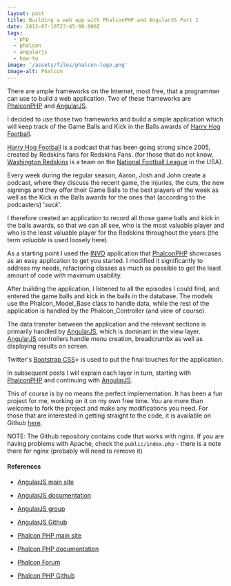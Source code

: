 ```yaml
---
layout: post
title: Building a web app with PhalconPHP and AngularJS Part I
date: 2012-07-10T23:45:00.000Z
tags:
  - php
  - phalcon
  - angularjs
  - how-to
image: '/assets/files/phalcon-logo.png'
image-alt: Phalcon
---
```

There are ample frameworks on the Internet, most free, that a programmer can use to build a web application. Two of these frameworks are [PhalconPHP](https://phalcon.io) and [AngularJS](https://angularjs.org).

I decided to use those two frameworks and build a simple application which will keep track of the Game Balls and Kick in the Balls awards of [Harry Hog Football](https://www.harryhogfootball.com/).

[Harry Hog Football](https://www.harryhogfootball.com/) is a podcast that has been going strong since 2005, created by Redskins fans for Redskins Fans. (for those that do not know, [Washington Redskins](https://www.redskins.com/) is a team on the [National Football League](https://www.nfl.com/) in the USA).

Every week during the regular season, Aaron, Josh and John create a podcast, where they discuss the recent game, the injuries, the cuts, the new signings and they offer their Game Balls to the best players of the week as well as the Kick in the Balls awards for the ones that (according to the podcasters) '*suck*'.

I therefore created an application to record all those game balls and kick in the balls awards, so that we can all see, who is the most valuable player and who is the least valuable player for the Redskins throughout the years (the term *valuable* is used loosely here).

As a starting point I used the [INVO](https://github.com/phalcon/invo) application that [PhalconPHP](https://phalcon.io) showcases as an easy application to get you started. I modified it significantly to address my needs, refactoring classes as much as possible to get the least amount of code with maximum usability.

After building the application, I listened to all the episodes I could find, and entered the game balls and kick in the balls in the database. The models use the Phalcon_Model_Base class to handle data, while the rest of the application is handled by the Phalcon_Controller (and view of course).

The data transfer between the application and the relevant sections is primarily handled by [AngularJS](https://angularjs.org), which is dominant in the view layer. [AngularJS](https://angularjs.org) controllers handle menu creation, breadcrumbx as well as displaying results on screen.

Twitter's [Bootstrap CSS](https://twitter.github.com/bootstrap/)> is used to put the final touches for the application.

In subsequent posts I will explain each layer in turn, starting with [PhalconPHP](https://phalcon.io) and continuing with [AngularJS](https://angularjs.org).

This of course is by no means the perfect implementation. It has been a fun project for me, working on it on my own free time. You are more than welcome to fork the project and make any modifications you need. For those that are interested in getting straight to the code, it is available on Github [here](https://github.com/niden/phalcon-angular-harryhogfootball).

NOTE: The Github repository contains code that works with nginx. If you are having problems with Apache, check the `public/index.php` - there is a note there for nginx (probably will need to remove it)

#### References

* [AngularJS main site](https://angularjs.org/)
* [AngularJS documentation](https://docs.angularjs.org/api)
* [AngularJS group](https://groups.google.com/forum/#!forum/angular)
* [AngularJS Github](https://github.com/angular)

* [Phalcon PHP main site](https://phalcon.io/)
* [Phalcon PHP documentation](https://docs.phalcon.io/)
* [Phalcon Forum](https://forum.phalcon.io)
* [Phalcon PHP Github](https://github.com/phalcon)
